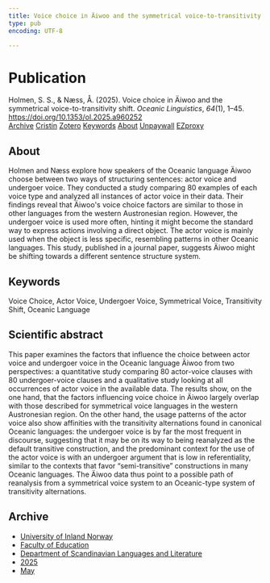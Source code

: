 ```yaml
---
title: Voice choice in Äiwoo and the symmetrical voice-to-transitivity shift
type: pub
encoding: UTF-8

---
```

<h1>Publication</h1>
<article id="csl-bib-container-ET4Y87P2" class="csl-bib-container">
  <div class="csl-bib-body"> <div class="csl-entry">Holmen, S. S., &#38; Næss, Å. (2025). Voice choice in Äiwoo and the symmetrical voice-to-transitivity shift. <i>Oceanic Linguistics</i>, <i>64</i>(1), 1–45. <a href="https://doi.org/10.1353/ol.2025.a960252">https://doi.org/10.1353/ol.2025.a960252</a></div> </div>
  <div class="csl-bib-buttons">
    <a href="#taxonomy-article-ET4Y87P2" alt="archive" class="csl-bib-button">Archive</a>
    <a href="https://app.cristin.no/results/show.jsf?id=2377514" alt="Cristin" class="csl-bib-button">Cristin</a>
    <a href="http://zotero.org/groups/5881554/items/ET4Y87P2" alt="Zotero" class="csl-bib-button">Zotero</a>
    <a href="#keywords-article-ET4Y87P2" alt="keywords" class="csl-bib-button">Keywords</a>
    <a href="#about-article-ET4Y87P2" alt="about_pub" class="csl-bib-button">About</a>
    <a href="https://doi.org/10.1353/ol.2025.a960252" alt="Unpaywall" class="csl-bib-button">Unpaywall</a>
    <a href="https://doi.org/10.1353/ol.2025.a960252" alt="EZproxy" class="csl-bib-button">EZproxy</a>
  </div>
  <div id="csl-bib-meta-container-ET4Y87P2"></div>
</article>
<div id="csl-bib-meta-ET4Y87P2" class="csl-bib-meta">
  <article id="about-article-ET4Y87P2" class="about_pub-article">
    <h1>About</h1>
    Holmen and Næss explore how speakers of the Oceanic language Äiwoo choose between two ways of structuring sentences: actor voice and undergoer voice. They conducted a study comparing 80 examples of each voice type and analyzed all instances of actor voice in their data. Their findings reveal that Äiwoo's voice choice factors are similar to those in other languages from the western Austronesian region. However, the undergoer voice is used more often, hinting it might become the standard way to express actions involving a direct object. The actor voice is mainly used when the object is less specific, resembling patterns in other Oceanic languages. This study, published in a journal paper, suggests Äiwoo might be shifting towards a different sentence structure system.
  </article>
  <article id="keywords-article-ET4Y87P2" class="keywords-article">
    <h1>Keywords</h1>
    Voice Choice, Actor Voice, Undergoer Voice, Symmetrical Voice, Transitivity Shift, Oceanic Language
  </article>
  <article id="abstract-article-ET4Y87P2" class="abstract-article">
    <h1>Scientific abstract</h1>
    This paper examines the factors that influence the choice between actor voice and undergoer voice in the Oceanic language Äiwoo from two perspectives: a quantitative study comparing 80 actor-voice clauses with 80 undergoer-voice clauses and a qualitative study looking at all occurrences of actor voice in the available data. The results show, on the one hand, that the factors influencing voice choice in Äiwoo largely overlap with those described for symmetrical voice languages in the western Austronesian region. On the other hand, the usage patterns of the actor voice also show affinities with the transitivity alternations found in canonical Oceanic languages: the undergoer voice is by far the most frequent in discourse, suggesting that it may be on its way to being reanalyzed as the default transitive construction, and the predominant context for the use of the actor voice is with an undergoer argument that is low in referentiality, similar to the contexts that favor “semi-transitive” constructions in many Oceanic languages. The Äiwoo data thus point to a possible path of reanalysis from a symmetrical voice system to an Oceanic-type system of transitivity
alternations.
  </article>
  <article id="taxonomy-article-ET4Y87P2" class="taxonomy-article">
    <h1>Archive</h1>
    <ul>
      <li><a href="{{< params subfolder >}}en/archive/?key=3DCRN523">University of Inland Norway</a></li>
      <li><a href="{{< params subfolder >}}en/archive/?key=WYNZA47F">Faculty of Education</a></li>
      <li><a href="{{< params subfolder >}}en/archive/?key=T9U6ILTU">Department of Scandinavian Languages and Literature</a></li>
      <li><a href="{{< params subfolder >}}en/archive/?key=SPIZ6VGU">2025</a></li>
      <li><a href="{{< params subfolder >}}en/archive/?key=VCRRT4T8">May</a></li>
    </ul>
  </article>
</div>
